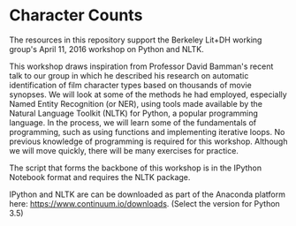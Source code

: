 # Character Counts
The resources in this repository support the Berkeley Lit+DH working group's April 11, 2016 workshop on Python and NLTK.

This workshop draws inspiration from Professor David Bamman's recent talk to our group in which he described his research on automatic identification of film character types based on thousands of movie synopses. We will look at some of the methods he had employed, especially Named Entity Recognition (or NER), using tools made available by the Natural Language Toolkit (NLTK) for Python, a popular programming language. In the process, we will learn some of the fundamentals of programming, such as using functions and implementing iterative loops. No previous knowledge of programming is required for this workshop. Although we will move quickly, there will be many exercises for practice.

The script that forms the backbone of this workshop is in the IPython Notebook format and requires the NLTK package.

IPython and NLTK are can be downloaded as part of the Anaconda platform here: https://www.continuum.io/downloads. (Select the version for Python 3.5)
